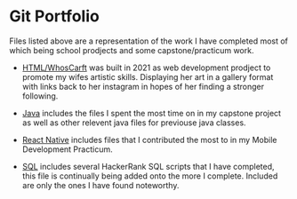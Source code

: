 # Git Portfolio

Files listed above are a representation of the work I have completed most of which being school prodjects and some capstone/practicum work.

- [HTML/WhosCarft](https://github.com/jonbiolette/Portfolio/tree/main/HTML/WhosCraft) was built in 2021 as web development prodject to promote my wifes artistic skills. Displaying her art in a gallery format with links back to her instagram in hopes of her finding a stronger following.

- [Java](https://github.com/jonbiolette/Portfolio/tree/main/Java) includes the files I spent the most time on in my capstone project as well as other relevent java files for previouse java classes.

- [React Native](https://github.com/jonbiolette/Portfolio/tree/main/React%20Native/Mobile%20Practicum) includes files that I contributed the most to in my Mobile Development Practicum.

- [SQL](https://github.com/jonbiolette/Portfolio/tree/main/SQL/HackerRank%20SQL%20Scripts) includes several HackerRank SQL scripts that I have completed, this file is continually being added onto the more I complete. Included are only the ones I have found noteworthy.
